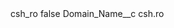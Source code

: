 <?xml version="1.0" encoding="UTF-8"?>
<CustomMetadata xmlns="http://soap.sforce.com/2006/04/metadata" xmlns:xsi="http://www.w3.org/2001/XMLSchema-instance" xmlns:xsd="http://www.w3.org/2001/XMLSchema">
    <label>csh_ro</label>
    <protected>false</protected>
    <values>
        <field>Domain_Name__c</field>
        <value xsi:type="xsd:string">csh.ro</value>
    </values>
</CustomMetadata>
